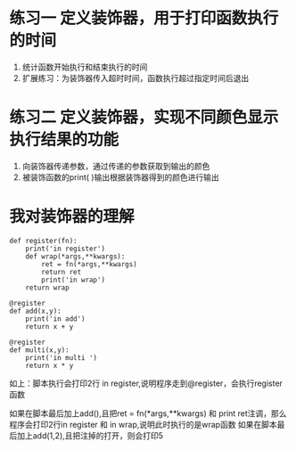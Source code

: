 # 练习一 定义装饰器，用于打印函数执行的时间
1. 统计函数开始执行和结束执行的时间
2. 扩展练习：为装饰器传入超时时间，函数执行超过指定时间后退出




# 练习二 定义装饰器，实现不同颜色显示执行结果的功能
1. 向装饰器传递参数，通过传递的参数获取到输出的颜色
2. 被装饰函数的print( )输出根据装饰器得到的颜色进行输出


# 我对装饰器的理解
```
def register(fn):
    print('in register')
    def wrap(*args,**kwargs):
        ret = fn(*args,**kwargs)
        return ret
        print('in wrap')
    return wrap

@register
def add(x,y):
    print('in add')
    return x + y

@register
def multi(x,y):
    print('in multi ')
    return x * y

```
如上：脚本执行会打印2行 in register,说明程序走到@register，会执行register函数

如果在脚本最后加上add(),且把ret = fn(*args,**kwargs) 和 print ret注调，那么程序会打印2行in register 和 in wrap,说明此时执行的是wrap函数
如果在脚本最后加上add(1,2),且把注掉的打开，则会打印5
